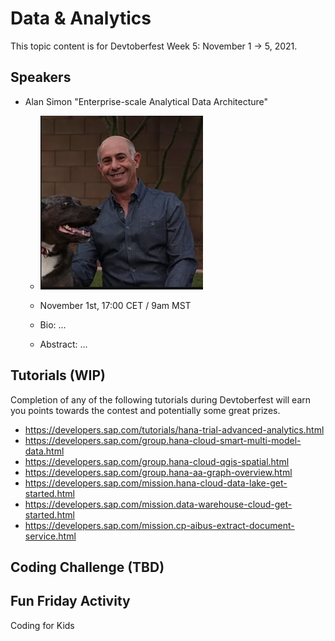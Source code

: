 # Data & Analytics

This topic content is for Devtoberfest Week 5: November 1 → 5, 2021.



## Speakers

* Alan Simon "Enterprise-scale Analytical Data Architecture"
  * ![Cedirc Hebert](../../images/AlanSimon.png)
  * November 1st, 17:00 CET / 9am MST
  * Bio: ...

  * Abstract: ...

## Tutorials (WIP)

Completion of any of the following tutorials during Devtoberfest will earn you points towards the contest and potentially some great prizes.

- https://developers.sap.com/tutorials/hana-trial-advanced-analytics.html
- https://developers.sap.com/group.hana-cloud-smart-multi-model-data.html
- https://developers.sap.com/group.hana-cloud-qgis-spatial.html
- https://developers.sap.com/group.hana-aa-graph-overview.html
- https://developers.sap.com/mission.hana-cloud-data-lake-get-started.html
- https://developers.sap.com/mission.data-warehouse-cloud-get-started.html
- https://developers.sap.com/mission.cp-aibus-extract-document-service.html

## Coding Challenge (TBD)

## Fun Friday Activity

Coding for Kids

